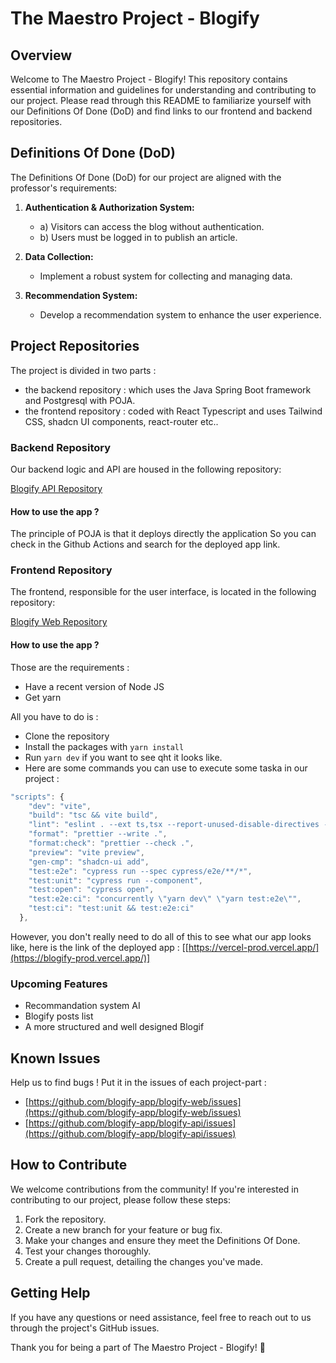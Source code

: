 # The Maestro Project - Blogify

## Overview

Welcome to The Maestro Project - Blogify! This repository contains essential information and guidelines for understanding and contributing to our project. Please read through this README to familiarize yourself with our Definitions Of Done (DoD) and find links to our frontend and backend repositories.

## Definitions Of Done (DoD)

The Definitions Of Done (DoD) for our project are aligned with the professor's requirements:

1. **Authentication & Authorization System:**
   - a) Visitors can access the blog without authentication.
   - b) Users must be logged in to publish an article.

2. **Data Collection:**
   - Implement a robust system for collecting and managing data.

3. **Recommendation System:**
   - Develop a recommendation system to enhance the user experience.

## Project Repositories
The project is divided in two parts :
- the backend repository : which uses the Java Spring Boot framework and Postgresql with POJA.
- the frontend repository : coded with React Typescript and uses Tailwind CSS, shadcn UI components, react-router etc..

### Backend Repository

Our backend logic and API are housed in the following repository:

[Blogify API Repository](https://github.com/blogify-app/blogify-api)
#### How to use the app ?
The principle of POJA is that it deploys directly the application So you can check in the Github Actions and search for the deployed app link.

### Frontend Repository

The frontend, responsible for the user interface, is located in the following repository:

[Blogify Web Repository](https://github.com/blogify-app/blogify-web)
#### How to use the app ?
Those are the requirements : 
- Have a recent version of Node JS
- Get yarn

All you have to do is :
- Clone the repository
- Install the packages with `yarn install`
- Run `yarn dev` if you want to see qht it looks like.
- Here are some commands you can use to execute some taska in our project :
```javascript
"scripts": {
    "dev": "vite",
    "build": "tsc && vite build",
    "lint": "eslint . --ext ts,tsx --report-unused-disable-directives --max-warnings 0",
    "format": "prettier --write .",
    "format:check": "prettier --check .",
    "preview": "vite preview",
    "gen-cmp": "shadcn-ui add",
    "test:e2e": "cypress run --spec cypress/e2e/**/*",
    "test:unit": "cypress run --component",
    "test:open": "cypress open",
    "test:e2e:ci": "concurrently \"yarn dev\" \"yarn test:e2e\"",
    "test:ci": "test:unit && test:e2e:ci"
  },
```

However, you don't really need to do all of this to see what our app looks like, here is the link of the deployed app : 
[[https://vercel-prod.vercel.app/](https://blogify-prod.vercel.app/)]

### Upcoming Features
- Recommandation system AI
- Blogify posts list
- A more structured and well designed Blogif
   
## Known Issues

Help us to find bugs !
Put it in the issues of each project-part :
- [https://github.com/blogify-app/blogify-web/issues](https://github.com/blogify-app/blogify-web/issues)
- [https://github.com/blogify-app/blogify-api/issues](https://github.com/blogify-app/blogify-api/issues)

## How to Contribute

We welcome contributions from the community! If you're interested in contributing to our project, please follow these steps:

1. Fork the repository.
2. Create a new branch for your feature or bug fix.
3. Make your changes and ensure they meet the Definitions Of Done.
4. Test your changes thoroughly.
5. Create a pull request, detailing the changes you've made.

## Getting Help

If you have any questions or need assistance, feel free to reach out to us through the project's GitHub issues.

Thank you for being a part of The Maestro Project - Blogify! 🚀
